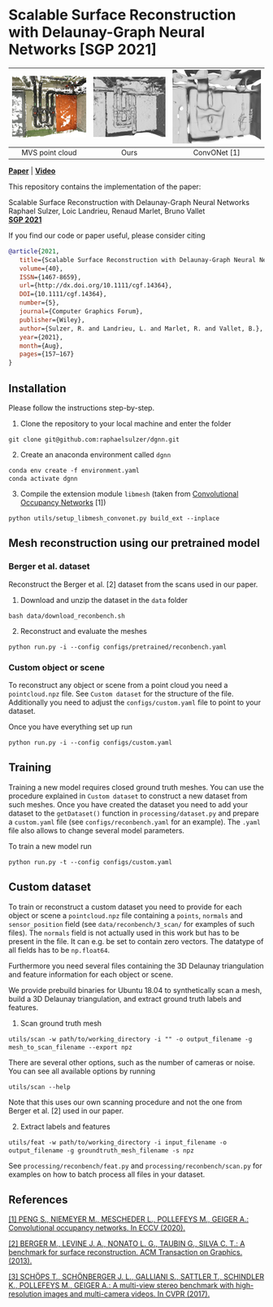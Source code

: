 # Scalable Surface Reconstruction with Delaunay-Graph Neural Networks [SGP 2021]

![](presentation/teaser/pc03.png)  | ![](presentation/teaser/ours04.png) |  ![](presentation/teaser/occ06.png) 
:-------------------------:|:-----------------------------------:|:-------------------------:
MVS point cloud             |                Ours                 |  ConvONet [1]


[**Paper**](https://arxiv.org/pdf/2107.06130.pdf) | [**Video**](https://youtu.be/KIrCDGhS10o) <br>

This repository contains the implementation of the paper:

Scalable Surface Reconstruction with Delaunay-Graph Neural Networks<br />
Raphael Sulzer, Loic Landrieu, Renaud Marlet, Bruno Vallet<br />
[**SGP 2021**](https://sgp2021.github.io/program/)  

If you find our code or paper useful, please consider citing
```bibtex
@article{2021,
   title={Scalable Surface Reconstruction with Delaunay‐Graph Neural Networks},
   volume={40},
   ISSN={1467-8659},
   url={http://dx.doi.org/10.1111/cgf.14364},
   DOI={10.1111/cgf.14364},
   number={5},
   journal={Computer Graphics Forum},
   publisher={Wiley},
   author={Sulzer, R. and Landrieu, L. and Marlet, R. and Vallet, B.},
   year={2021},
   month={Aug},
   pages={157–167}
}
```


## Installation

Please follow the instructions step-by-step.

1. Clone the repository to your local machine and enter the folder
```
git clone git@github.com:raphaelsulzer/dgnn.git
```

2. Create an anaconda environment called `dgnn`
```
conda env create -f environment.yaml
conda activate dgnn
```

3. Compile the extension module `libmesh` (taken from [Convolutional Occupancy Networks](https://github.com/autonomousvision/convolutional_occupancy_networks) [1])
```
python utils/setup_libmesh_convonet.py build_ext --inplace
```

## Mesh reconstruction using our pretrained model

### Berger et al. dataset

Reconstruct the Berger et al. [2] dataset from the scans used in our paper.

1. Download and unzip the dataset in the `data` folder

```
bash data/download_reconbench.sh
```

2. Reconstruct and evaluate the meshes

```
python run.py -i --config configs/pretrained/reconbench.yaml
```

[comment]: <> (### ETH3D dataset)

[comment]: <> (Reconstruct all training scenes of the ETH3D [3] dataset from the MVS point clouds used in the paper.)

[comment]: <> (1. Download and unzip the dataset in the `data` folder)

[comment]: <> (```)

[comment]: <> (cd data)

[comment]: <> (bash download_eth3d.sh)

[comment]: <> (```)

[comment]: <> (2. Reconstruct the meshes)

[comment]: <> (```)

[comment]: <> (python run.py -i --config configs/eth3d.yaml)

[comment]: <> (```)

[comment]: <> (To evaluate the results you can e.g. sample points on the meshes and use the [multi-view-evaluation]&#40;https://github.com/ETH3D/multi-view-evaluation&#41; tool provided by the ETH3D dataset authors.)

### Custom object or scene

To reconstruct any object or scene from a point cloud you need a `pointcloud.npz` file.
See `Custom dataset` for the structure of the file. 
Additionally you need to adjust the `configs/custom.yaml` file to point to your dataset.

Once you have everything set up run

```
python run.py -i --config configs/custom.yaml
```



## Training

Training a new model requires closed ground truth meshes. You can use the procedure explained 
in `Custom dataset` to construct a new dataset from such meshes. Once you have created the dataset you need to
add your dataset to the `getDataset()` function in `processing/dataset.py` and
prepare a `custom.yaml` file (see `configs/reconbench.yaml` for an example). 
The `.yaml` file also allows to change several model parameters.

To train a new model run

```
python run.py -t --config configs/custom.yaml
```


[comment]: <> (starting from an existing mesh &#40;see `scan`&#41; or from a)
[comment]: <> (`pointcloud.npz` file &#40;see `feat`, omit `-g` flag&#41;.)

## Custom dataset

To train or reconstruct a custom dataset you need to provide for each object or scene a `pointcloud.npz` file
containing a `points`, `normals` and `sensor_position` field (see `data/reconbench/3_scan/` for examples of
such files). The `normals` field is not actually used in this work but has to be present in the file. 
It can e.g. be set to contain zero vectors. The datatype of all fields has to be `np.float64`.

Furthermore you need several files containing the 3D Delaunay triangulation and feature information for each object
or scene.

We provide prebuild binaries for Ubuntu 18.04 to synthetically scan a mesh, build a 3D Delaunay triangulation,
and extract ground truth labels and features.

1. Scan ground truth mesh

```
utils/scan -w path/to/working_directory -i "" -o output_filename -g mesh_to_scan_filename --export npz
```

There are several other options, such as the number of cameras or noise. You can see all available options by running
```
utils/scan --help
```
Note that this uses our own scanning procedure and not the one from Berger et al. [2] 
used in our paper.

2. Extract labels and features

```
utils/feat -w path/to/working_directory -i input_filename -o output_filename -g groundtruth_mesh_filename -s npz
```

See `processing/reconbench/feat.py` and `processing/reconbench/scan.py` for examples on how
to batch process all files in your dataset.


## References

[[1] PENG S., NIEMEYER M., MESCHEDER L., POLLEFEYS M.,
GEIGER A.: Convolutional occupancy networks. In ECCV (2020).](https://arxiv.org/abs/2003.04618)

[[2] BERGER M., LEVINE J. A., NONATO L. G., TAUBIN G.,
SILVA C. T.: A benchmark for surface reconstruction. ACM Transaction on Graphics. (2013).](http://vgc.poly.edu/files/berger/recon_bench/paper/tog.pdf)

[[3] SCHÖPS T., SCHÖNBERGER J. L., GALLIANI S., SATTLER
T., SCHINDLER K., POLLEFEYS M., GEIGER A.: A multi-view stereo
benchmark with high-resolution images and multi-camera videos. In
CVPR (2017).](http://www.cvlibs.net/publications/Schoeps2017CVPR.pdf)